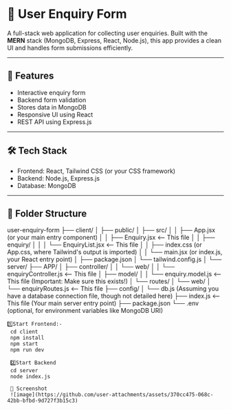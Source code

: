 # 📩 User Enquiry Form

A full-stack web application for collecting user enquiries. Built with the **MERN** stack (MongoDB, Express, React, Node.js), this app provides a clean UI and handles form submissions efficiently.

---

## 🚀 Features
- Interactive enquiry form
- Backend form validation
- Stores data in MongoDB
- Responsive UI using React
- REST API using Express.js

---

## 🛠 Tech Stack
- Frontend: React, Tailwind CSS (or your CSS framework)
- Backend: Node.js, Express.js
- Database: MongoDB

---

## 📂 Folder Structure
user-enquiry-form
├── client/
│   ├── public/
│   ├── src/
│   │   ├── App.jsx  (or your main entry component)
│   │   ├── Enquiry.jsx  <-- This file
│   │   ├── enquiry/
│   │   │   └── EnquiryList.jsx  <-- This file
│   │   ├── index.css  (or App.css, where Tailwind's output is imported)
│   │   └── main.jsx   (or index.js, your React entry point)
│   ├── package.json
│   └── tailwind.config.js
│
└── server/
    ├── APP/
    │   ├── controller/
    │   │   └── web/
    │   │       └── enquiryController.js  <-- This file
    │   ├── model/
    │   │   └── enquiry.model.js  <-- This file (Important: Make sure this exists!)
    │   └── routes/
    │       └── web/
    │           └── enquiryRoutes.js  <-- This file
    ├── config/
    │   └── db.js  (Assuming you have a database connection file, though not detailed here)
    ├── index.js  <-- This file (Your main server entry point)
    ├── package.json
    └── .env (optional, for environment variables like MongoDB URI)

    1️⃣Start Frontend:-
     cd client
     npm install
     npm start
     npm run dev

     2️⃣Start Backend
     cd server
     node index.js

     📸 Screenshot
     ![image](https://github.com/user-attachments/assets/370cc475-068c-42bb-bfbd-9d727f3b15c3)


     

